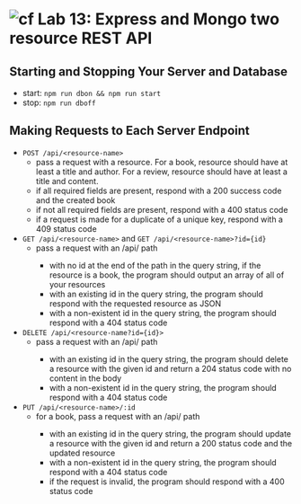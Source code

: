 ![cf](https://i.imgur.com/7v5ASc8.png) Lab 13: Express and Mongo two resource REST API
======

## Starting and Stopping Your Server and Database
* start: `npm run dbon && npm run start`
* stop: `npm run dboff`

## Making Requests to Each Server Endpoint
* `POST /api/<resource-name>`
  * pass a request with a resource. For a book, resource should have at least a title and author. For a review, resource should have at least a title and content.
  * if all required fields are present, respond with a 200 success code and the created book
  * if not all required fields are present, respond with a 400 status code
  * if a request is made for a duplicate of a unique key, respond with a 409 status code
* `GET /api/<resource-name>` and `GET /api/<resource-name>?id={id}`
  * pass a request with an /api/<resource-name> path
    * with no id at the end of the path in the query string, if the resource is a book, the program should output an array of all of your resources
    * with an existing id in the query string, the program should respond with the requested resource as JSON
    * with a non-existent id in the query string, the program should respond with a 404 status code
* `DELETE /api/<resource-name?id={id}>`
  * pass a request with an /api/<resource-name> path
    * with an existing id in the query string, the program should delete a resource with the given id and return a 204 status code with no content in the body
    *  with a non-existent id in the query string, the program should respond with a 404 status code
* `PUT /api/<resource-name>/:id`    
  * for a book, pass a request with an /api/<resource-name> path
    * with an existing id in the query string, the program should update a resource with the given id and return a 200 status code and the updated resource
    * with a non-existent id in the query string, the program should respond with a 404 status code
    * if the request is invalid, the program should respond with a 400 status code
